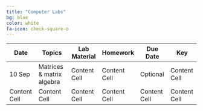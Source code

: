 ```yaml
---
title: "Computer Labs"
bg: blue
color: white
fa-icon: check-square-o
---
```

| Date          | Topics        | Lab Material  | Homework      | Due Date      | Key           |
| ------------- | ------------- | ------------- | ------------- | ------------- | ------------- |
| 10 Sep        | Matrices & matrix algebra  | Content Cell  | Content Cell  | Optional  | Content Cell  |
| Content Cell  | Content Cell  | Content Cell  | Content Cell  | Content Cell  | Content Cell  |


